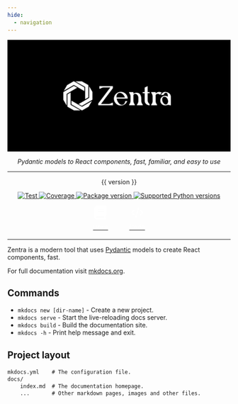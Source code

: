 ```yaml
---
hide:
  - navigation
---
```


<style>
.md-content .md-typeset h1 { display: none; }
</style>

<a href="/" style="display: flex; justify-items: center;">![Zentra Logo](assets/imgs/zentra-logo.jpg)</a>

<p id="slogan" align="center">
    <em>Pydantic models to React components, fast, familiar, and easy to use</em>
</p>

---
<p id="version" align="center">
{{ version }}
</p>

<p id="badges" align="center">
    <a href="https://github.com/tiangolo/fastapi/actions?query=workflow%3ATest+event%3Apush+branch%3Amaster" target="_blank">
        <img src="https://github.com/tiangolo/fastapi/workflows/Test/badge.svg?event=push&branch=master" alt="Test">
    </a>
    <a href="https://coverage-badge.samuelcolvin.workers.dev/redirect/tiangolo/fastapi" target="_blank">
        <img src="https://coverage-badge.samuelcolvin.workers.dev/tiangolo/fastapi.svg" alt="Coverage">
    </a>
    <a href="https://pypi.org/project/fastapi" target="_blank">
        <img src="https://img.shields.io/pypi/v/fastapi?color=%2334D058&label=pypi%20package" alt="Package version">
    </a>
    <a href="https://pypi.org/project/fastapi" target="_blank">
        <img src="https://img.shields.io/pypi/pyversions/fastapi.svg?color=%2334D058" alt="Supported Python versions">
    </a>
</p>

<div id="quick-links" style="display: flex; justify-content: center; align-items: center; gap: 3rem">
    <a href="/" target="_blank" style="text-align: center;">
        <svg xmlns="http://www.w3.org/2000/svg" height="32" width="28" viewBox="0 0 448 512"><!--!Font Awesome Free 6.5.1 by @fontawesome - https://fontawesome.com License - https://fontawesome.com/license/free Copyright 2024 Fonticons, Inc.--><path fill="rgba(255, 255, 255, 0.7)" d="M96 0C43 0 0 43 0 96V416c0 53 43 96 96 96H384h32c17.7 0 32-14.3 32-32s-14.3-32-32-32V384c17.7 0 32-14.3 32-32V32c0-17.7-14.3-32-32-32H384 96zm0 384H352v64H96c-17.7 0-32-14.3-32-32s14.3-32 32-32zm32-240c0-8.8 7.2-16 16-16H336c8.8 0 16 7.2 16 16s-7.2 16-16 16H144c-8.8 0-16-7.2-16-16zm16 48H336c8.8 0 16 7.2 16 16s-7.2 16-16 16H144c-8.8 0-16-7.2-16-16s7.2-16 16-16z"/></svg>
        <p style="color: #fff; margin-top: 5px; margin-bottom: 5px;">Docs</p>
    </a>
    <a href="https://github.com/Astrum-AI/Zentra/" target="_blank"  style="text-align: center;">
        <svg xmlns="http://www.w3.org/2000/svg" height="32" width="28" viewBox="0 0 640 512"><!--!Font Awesome Free 6.5.1 by @fontawesome - https://fontawesome.com License - https://fontawesome.com/license/free Copyright 2024 Fonticons, Inc.--><path fill="rgba(255, 255, 255, 0.7)" d="M392.8 1.2c-17-4.9-34.7 5-39.6 22l-128 448c-4.9 17 5 34.7 22 39.6s34.7-5 39.6-22l128-448c4.9-17-5-34.7-22-39.6zm80.6 120.1c-12.5 12.5-12.5 32.8 0 45.3L562.7 256l-89.4 89.4c-12.5 12.5-12.5 32.8 0 45.3s32.8 12.5 45.3 0l112-112c12.5-12.5 12.5-32.8 0-45.3l-112-112c-12.5-12.5-32.8-12.5-45.3 0zm-306.7 0c-12.5-12.5-32.8-12.5-45.3 0l-112 112c-12.5 12.5-12.5 32.8 0 45.3l112 112c12.5 12.5 32.8 12.5 45.3 0s12.5-32.8 0-45.3L77.3 256l89.4-89.4c12.5-12.5 12.5-32.8 0-45.3z"/></svg>
        <p style="color: #fff; margin-top: 5px; margin-bottom: 5px;">Code</p>
    </a>
</div>

---

Zentra is a modern tool that uses [Pydantic](https://docs.pydantic.dev/latest/) models to create React components, fast. 


For full documentation visit [mkdocs.org](https://www.mkdocs.org).

## Commands

* `mkdocs new [dir-name]` - Create a new project.
* `mkdocs serve` - Start the live-reloading docs server.
* `mkdocs build` - Build the documentation site.
* `mkdocs -h` - Print help message and exit.

## Project layout

    mkdocs.yml    # The configuration file.
    docs/
        index.md  # The documentation homepage.
        ...       # Other markdown pages, images and other files.
